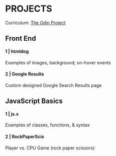 # PROJECTS
Curriculum: [The Odin Project](https://www.theodinproject.com/dashboard)

## Front End
#### <strong>1 | htmldog</strong>
Examples of images, background; on-hover events

#### <strong>2 | Google Results </strong>
Custom designed Google Search Results page

## JavaScript Basics

#### <strong>1 | js.x</strong>
Examples of classes, functions, & syntax


#### <strong>2 | RockPaperScis</strong> 
Player vs. CPU Game (rock paper scissors)

